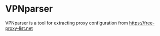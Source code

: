 # VPNparser
VPNparser is a tool for extracting proxy configuration from https://free-proxy-list.net
